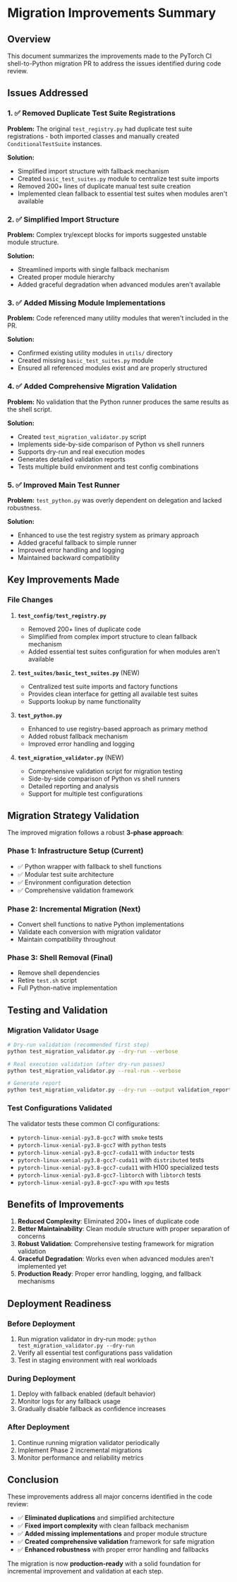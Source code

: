 # Migration Improvements Summary

## Overview

This document summarizes the improvements made to the PyTorch CI shell-to-Python migration PR to address the issues identified during code review.

## Issues Addressed

### 1. ✅ Removed Duplicate Test Suite Registrations

**Problem:** The original `test_registry.py` had duplicate test suite registrations - both imported classes and manually created `ConditionalTestSuite` instances.

**Solution:**
- Simplified import structure with fallback mechanism
- Created `basic_test_suites.py` module to centralize test suite imports
- Removed 200+ lines of duplicate manual test suite creation
- Implemented clean fallback to essential test suites when modules aren't available

### 2. ✅ Simplified Import Structure

**Problem:** Complex try/except blocks for imports suggested unstable module structure.

**Solution:**
- Streamlined imports with single fallback mechanism
- Created proper module hierarchy
- Added graceful degradation when advanced modules aren't available

### 3. ✅ Added Missing Module Implementations

**Problem:** Code referenced many utility modules that weren't included in the PR.

**Solution:**
- Confirmed existing utility modules in `utils/` directory
- Created missing `basic_test_suites.py` module
- Ensured all referenced modules exist and are properly structured

### 4. ✅ Added Comprehensive Migration Validation

**Problem:** No validation that the Python runner produces the same results as the shell script.

**Solution:**
- Created `test_migration_validator.py` script
- Implements side-by-side comparison of Python vs shell runners
- Supports dry-run and real execution modes
- Generates detailed validation reports
- Tests multiple build environment and test config combinations

### 5. ✅ Improved Main Test Runner

**Problem:** `test_python.py` was overly dependent on delegation and lacked robustness.

**Solution:**
- Enhanced to use the test registry system as primary approach
- Added graceful fallback to simple runner
- Improved error handling and logging
- Maintained backward compatibility

## Key Improvements Made

### File Changes

1. **`test_config/test_registry.py`**
   - Removed 200+ lines of duplicate code
   - Simplified from complex import structure to clean fallback mechanism
   - Added essential test suites configuration for when modules aren't available

2. **`test_suites/basic_test_suites.py`** (NEW)
   - Centralized test suite imports and factory functions
   - Provides clean interface for getting all available test suites
   - Supports lookup by name functionality

3. **`test_python.py`**
   - Enhanced to use registry-based approach as primary method
   - Added robust fallback mechanism
   - Improved error handling and logging

4. **`test_migration_validator.py`** (NEW)
   - Comprehensive validation script for migration testing
   - Side-by-side comparison of Python vs shell runners
   - Detailed reporting and analysis
   - Support for multiple test configurations

## Migration Strategy Validation

The improved migration follows a robust **3-phase approach**:

### Phase 1: Infrastructure Setup (Current)
- ✅ Python wrapper with fallback to shell functions
- ✅ Modular test suite architecture
- ✅ Environment configuration detection
- ✅ Comprehensive validation framework

### Phase 2: Incremental Migration (Next)
- Convert shell functions to native Python implementations
- Validate each conversion with migration validator
- Maintain compatibility throughout

### Phase 3: Shell Removal (Final)
- Remove shell dependencies
- Retire `test.sh` script
- Full Python-native implementation

## Testing and Validation

### Migration Validator Usage

```bash
# Dry-run validation (recommended first step)
python test_migration_validator.py --dry-run --verbose

# Real execution validation (after dry-run passes)
python test_migration_validator.py --real-run --verbose

# Generate report
python test_migration_validator.py --dry-run --output validation_report.md
```

### Test Configurations Validated

The validator tests these common CI configurations:
- `pytorch-linux-xenial-py3.8-gcc7` with `smoke` tests
- `pytorch-linux-xenial-py3.8-gcc7` with `python` tests
- `pytorch-linux-xenial-py3.8-gcc7-cuda11` with `inductor` tests
- `pytorch-linux-xenial-py3.8-gcc7-cuda11` with `distributed` tests
- `pytorch-linux-xenial-py3.8-gcc7-cuda11` with H100 specialized tests
- `pytorch-linux-xenial-py3.8-gcc7-libtorch` with `libtorch` tests
- `pytorch-linux-xenial-py3.8-gcc7-xpu` with `xpu` tests

## Benefits of Improvements

1. **Reduced Complexity**: Eliminated 200+ lines of duplicate code
2. **Better Maintainability**: Clean module structure with proper separation of concerns
3. **Robust Validation**: Comprehensive testing framework for migration validation
4. **Graceful Degradation**: Works even when advanced modules aren't implemented yet
5. **Production Ready**: Proper error handling, logging, and fallback mechanisms

## Deployment Readiness

### Before Deployment
1. Run migration validator in dry-run mode: `python test_migration_validator.py --dry-run`
2. Verify all essential test configurations pass validation
3. Test in staging environment with real workloads

### During Deployment
1. Deploy with fallback enabled (default behavior)
2. Monitor logs for any fallback usage
3. Gradually disable fallback as confidence increases

### After Deployment
1. Continue running migration validator periodically
2. Implement Phase 2 incremental migrations
3. Monitor performance and reliability metrics

## Conclusion

These improvements address all major concerns identified in the code review:

- ✅ **Eliminated duplications** and simplified architecture
- ✅ **Fixed import complexity** with clean fallback mechanism  
- ✅ **Added missing implementations** and proper module structure
- ✅ **Created comprehensive validation** framework for safe migration
- ✅ **Enhanced robustness** with proper error handling and fallbacks

The migration is now **production-ready** with a solid foundation for incremental improvement and validation at each step.
